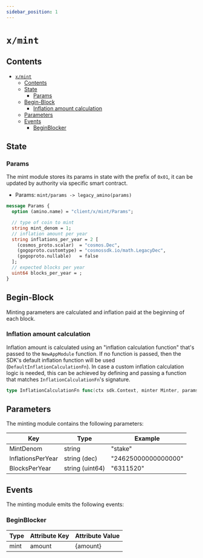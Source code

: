 ```yaml
---
sidebar_position: 1
---
```


# `x/mint`

## Contents

- [`x/mint`](#xmint)
  - [Contents](#contents)
  - [State](#state)
    - [Params](#params)
  - [Begin-Block](#begin-block)
    - [Inflation amount calculation](#inflation-amount-calculation)
  - [Parameters](#parameters)
  - [Events](#events)
    - [BeginBlocker](#beginblocker)

## State

### Params

The mint module stores its params in state with the prefix of `0x01`,
it can be updated by authority via specific smart contract.

* Params: `mint/params -> legacy_amino(params)`

```protobuf
message Params {
  option (amino.name) = "client/x/mint/Params";

  // type of coin to mint
  string mint_denom = 1;
  // inflation amount per year
  string inflations_per_year = 2 [
    (cosmos_proto.scalar)  = "cosmos.Dec",
    (gogoproto.customtype) = "cosmossdk.io/math.LegacyDec",
    (gogoproto.nullable)   = false
  ];
  // expected blocks per year
  uint64 blocks_per_year = ;
}
```

## Begin-Block

Minting parameters are calculated and inflation paid at the beginning of each block.

### Inflation amount calculation

Inflation amount is calculated using an "inflation calculation function" that's
passed to the `NewAppModule` function. If no function is passed, then the SDK's
default inflation function will be used (`DefaultInflationCalculationFn`). In case a custom
inflation calculation logic is needed, this can be achieved by defining and
passing a function that matches `InflationCalculationFn`'s signature.

```go
type InflationCalculationFn func(ctx sdk.Context, minter Minter, params Params, bondedRatio math.LegacyDec) math.LegacyDec
```

## Parameters

The minting module contains the following parameters:

| Key                 | Type            | Example                      |
|---------------------|-----------------|------------------------------|
| MintDenom           | string          | "stake"                      |
| InflationsPerYear   | string (dec)    | "24625000000000000"          |
| BlocksPerYear       | string (uint64) | "6311520"                    |


## Events

The minting module emits the following events:

### BeginBlocker

| Type | Attribute Key     | Attribute Value    |
|------|-------------------|--------------------|
| mint | amount            | {amount}           |
